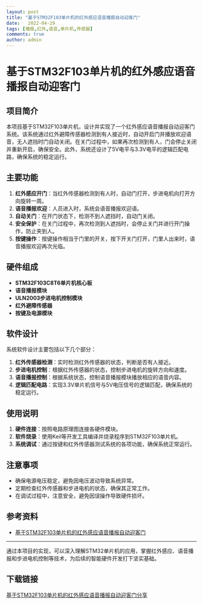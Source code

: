 ```yaml
---
layout: post
title: "基于STM32F103单片机的红外感应语音播报自动迎客门"
date:   2022-04-29
tags: [播报,红外,语音,单片机,传感器]
comments: true
author: admin
---
```

# 基于STM32F103单片机的红外感应语音播报自动迎客门

## 项目简介

本项目基于STM32F103单片机，设计并实现了一个红外感应语音播报自动迎客门系统。该系统通过红外避障传感器检测到有人接近时，自动开启门并播放欢迎语音，无人遮挡时门自动关闭。在关门过程中，如果再次检测到有人，门会停止关闭并重新开启，确保安全。此外，系统还设计了5V电平与3.3V电平的逻辑匹配电路，确保系统的稳定运行。

## 主要功能

1. **红外感应开门**：当红外传感器检测到有人时，自动门打开，步进电机向打开方向旋转一周。
2. **语音播报欢迎**：人员进入时，系统会语音播报欢迎语。
3. **自动关门**：在开门状态下，检测不到人遮挡时，自动门关闭。
4. **安全保护**：在关门过程中，再次检测到人遮挡时，会停止关门并进行开门操作，防止夹到人。
5. **按键操作**：按键操作相当于门里的开关，按下开关门打开，门里人出来时，语音播报欢迎再次光临。

## 硬件组成

- **STM32F103C8T6单片机核心板**
- **语音播报模块**
- **ULN2003步进电机控制模块**
- **红外避障传感器**
- **按键及电源模块**

## 软件设计

系统软件设计主要包括以下几个部分：

1. **红外传感器检测**：实时检测红外传感器的状态，判断是否有人接近。
2. **步进电机控制**：根据红外传感器的状态，控制步进电机的旋转方向和速度。
3. **语音播报控制**：根据系统状态，控制语音播报模块播放相应的语音内容。
4. **逻辑匹配电路**：实现3.3V单片机信号与5V电压信号的逻辑匹配，确保系统的稳定运行。

## 使用说明

1. **硬件连接**：按照电路原理图连接各硬件模块。
2. **软件烧录**：使用Keil等开发工具编译并烧录程序到STM32F103单片机。
3. **系统调试**：通过按键和红外传感器测试系统的各项功能，确保系统正常运行。

## 注意事项

- 确保电源电压稳定，避免因电压波动导致系统异常。
- 定期检查红外传感器和步进电机的状态，确保其正常工作。
- 在调试过程中，注意安全，避免因误操作导致硬件损坏。

## 参考资料

- [基于STM32F103单片机的红外感应语音播报自动迎客门](https://blog.csdn.net/a_huan258147/article/details/116243232)

---

通过本项目的实现，可以深入理解STM32单片机的应用，掌握红外感应、语音播报和步进电机控制等技术，为后续的智能硬件开发打下坚实基础。

## 下载链接

[基于STM32F103单片机的红外感应语音播报自动迎客门分享](https://pan.quark.cn/s/9fb0665c1c07)